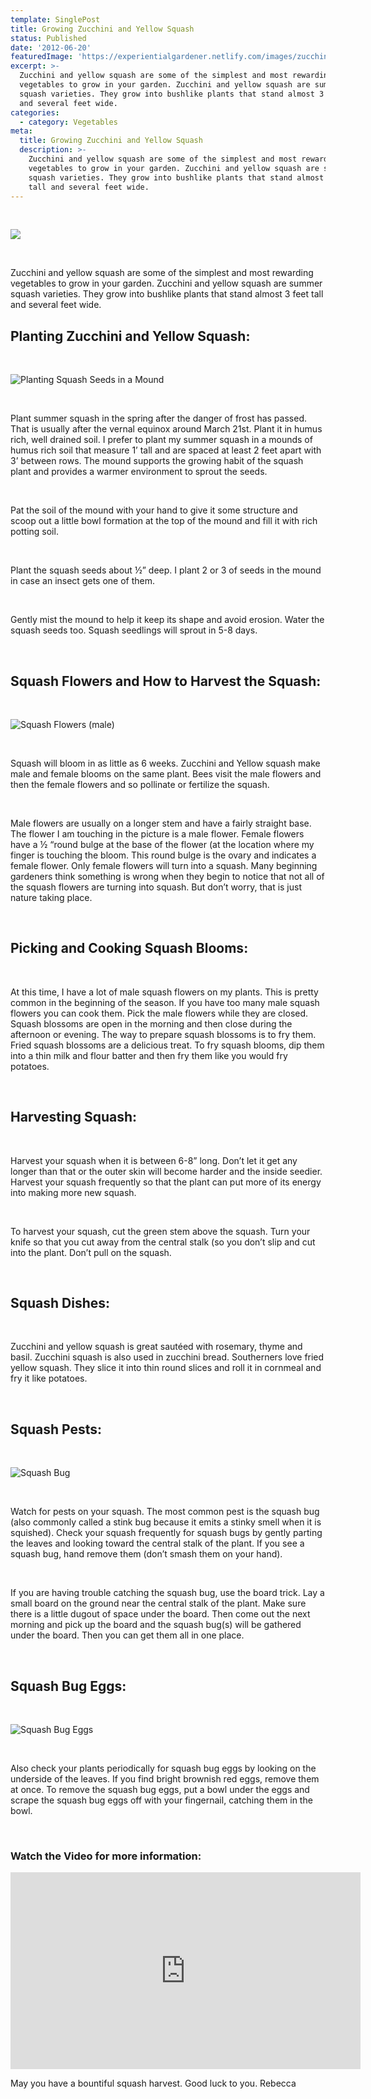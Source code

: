 ```yaml
---
template: SinglePost
title: Growing Zucchini and Yellow Squash
status: Published
date: '2012-06-20'
featuredImage: 'https://experientialgardener.netlify.com/images/zucchini-and-yellow-squash.jpg'
excerpt: >-
  Zucchini and yellow squash are some of the simplest and most rewarding
  vegetables to grow in your garden. Zucchini and yellow squash are summer
  squash varieties. They grow into bushlike plants that stand almost 3 feet tall
  and several feet wide.
categories:
  - category: Vegetables
meta:
  title: Growing Zucchini and Yellow Squash
  description: >-
    Zucchini and yellow squash are some of the simplest and most rewarding
    vegetables to grow in your garden. Zucchini and yellow squash are summer
    squash varieties. They grow into bushlike plants that stand almost 3 feet
    tall and several feet wide.
---
```


<br>

![](/images/zucchini-and-yellow-squash.jpg)

<br>

Zucchini and yellow squash are some of the simplest and most rewarding vegetables to grow in your garden. Zucchini and yellow squash are summer squash varieties. They grow into bushlike plants that stand almost 3 feet tall and several feet wide.

## Planting Zucchini and Yellow Squash:

<br>

![Planting Squash Seeds in a Mound](/images/planting-squash-seeds-in-mound.jpg "Planting Squash Seeds in a Mound")

<br>

Plant summer squash in the spring after the danger of frost has passed. That is usually after the vernal equinox around March 21st. Plant it in humus rich, well drained soil. I prefer to plant my summer squash in a mounds of humus rich soil that measure 1’ tall and are spaced at least 2 feet apart with 3’ between rows. The mound supports the growing habit of the squash plant and provides a warmer environment to sprout the seeds.

<br>

Pat the soil of the mound with your hand to give it some structure and scoop out a little bowl formation at the top of the mound and fill it with rich potting soil.

<br>

Plant the squash seeds about ½” deep. I plant 2 or 3 of seeds in the mound in case an insect gets one of them.

<br>

Gently mist the mound to help it keep its shape and avoid erosion. Water the squash seeds too. Squash seedlings will sprout in 5-8 days.

<br>

## Squash Flowers and How to Harvest the Squash:

<br>

![Squash Flowers (male)](/images/squash-flowers-male.jpg "Squash Flowers (male)")

<br>

Squash will bloom in as little as 6 weeks. Zucchini and Yellow squash make male and female blooms on the same plant. Bees visit the male flowers and then the female flowers and so pollinate or fertilize the squash.

<br>

Male flowers are usually on a longer stem and have a fairly straight base. The flower I am touching in the picture is a male flower. Female flowers have a ½ “round bulge at the base of the flower (at the location where my finger is touching the bloom. This round bulge is the ovary and indicates a female flower. Only female flowers will turn into a squash. Many beginning gardeners think something is wrong when they begin to notice that not all of the squash flowers are turning into squash. But don’t worry, that is just nature taking place.

<br>

## Picking and Cooking Squash Blooms:

<br>

At this time, I have a lot of male squash flowers on my plants. This is pretty common in the beginning of the season. If you have too many male squash flowers you can cook them. Pick the male flowers while they are closed. Squash blossoms are open in the morning and then close during the afternoon or evening. The way to prepare squash blossoms is to fry them. Fried squash blossoms are a delicious treat. To fry squash blooms, dip them into a thin milk and flour batter and then fry them like you would fry potatoes.

<br>

## Harvesting Squash:

<br>

Harvest your squash when it is between 6-8” long. Don’t let it get any longer than that or the outer skin will become harder and the inside seedier. Harvest your squash frequently so that the plant can put more of its energy into making more new squash.

<br>

To harvest your squash, cut the green stem above the squash. Turn your knife so that you cut away from the central stalk (so you don’t slip and cut into the plant. Don’t pull on the squash.

<br>

## Squash Dishes:

<br>

Zucchini and yellow squash is great sautéed with rosemary, thyme and basil. Zucchini squash is also used in zucchini bread. Southerners love fried yellow squash. They slice it into thin round slices and roll it in cornmeal and fry it like potatoes.

<br>

## Squash Pests:

<br>

![Squash Bug](/images/squash-bug.jpg "Squash Bug")

<br>

Watch for pests on your squash. The most common pest is the squash bug (also commonly called a stink bug because it emits a stinky smell when it is squished). Check your squash frequently for squash bugs by gently parting the leaves and looking toward the central stalk of the plant. If you see a squash bug, hand remove them (don’t smash them on your hand).

<br>

If you are having trouble catching the squash bug, use the board trick. Lay a small board on the ground near the central stalk of the plant. Make sure there is a little dugout of space under the board. Then come out the next morning and pick up the board and the squash bug(s) will be gathered under the board. Then you can get them all in one place.

<br>

## Squash Bug Eggs:

<br>

![Squash Bug Eggs](/images/squash-bug-eggs.jpg "Squash Bug Eggs")

<br>

Also check your plants periodically for squash bug eggs by looking on the underside of the leaves. If you find bright brownish red eggs, remove them at once. To remove the squash bug eggs, put a bowl under the eggs and scrape the squash bug eggs off with your fingernail, catching them in the bowl.

<br>

### Watch the Video for more information:

<iframe width="560" height="315" src="https://www.youtube.com/embed/G96IuzdKKdw" frameborder="0" allow="accelerometer; autoplay; encrypted-media; gyroscope; picture-in-picture" allowfullscreen></iframe>

<br>

May you have a bountiful squash harvest. Good luck to you. Rebecca